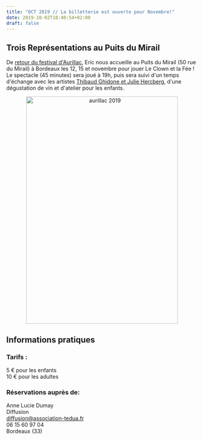 ```yaml
---
title: "OCT 2019 // La billetterie est ouverte pour Novembre!"
date: 2019-10-02T18:40:54+02:00
draft: false
---
```

## Trois Représentations au Puits du Mirail 
De [retour du festival d'Aurillac](http://localhost:1313/posts/retours-sur-aurillac-2019/), Eric nous accueille au Puits du Mirail (50 rue du Mirail) à Bordeaux 
les 12, 15 et novembre pour jouer Le Clown et la Fée !
Le spectacle (45 minutes) sera joué à 19h, puis sera suivi d'un temps d'échange avec les artistes [Thibaud Ghidone et Julie Hercberg](http://localhost:1313/pages/l-equipe/), 
d'une dégustation de vin et d'atelier pour les enfants. 
<br>
<center> <img src="/images/affiche_spectacle.jpg" alt="aurillac 2019" height="600" width="400"> </center>


## Informations pratiques

### Tarifs : <br>
5 € pour les enfants <br>
10 € pour les adultes <br>

### Réservations auprès de:
Anne Lucie Dumay<br>
Diffusion<br>
diffusion@association-tedua.fr<br>
06 15 60 97 04<br>
Bordeaux (33)<br>